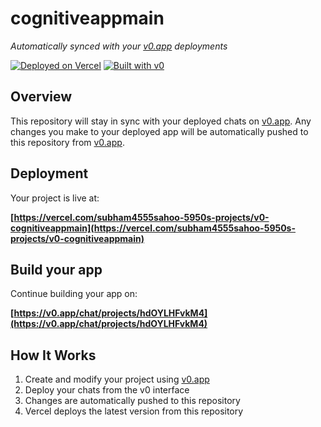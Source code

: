 # cognitiveappmain

*Automatically synced with your [v0.app](https://v0.app) deployments*

[![Deployed on Vercel](https://img.shields.io/badge/Deployed%20on-Vercel-black?style=for-the-badge&logo=vercel)](https://vercel.com/subham4555sahoo-5950s-projects/v0-cognitiveappmain)
[![Built with v0](https://img.shields.io/badge/Built%20with-v0.app-black?style=for-the-badge)](https://v0.app/chat/projects/hdOYLHFvkM4)

## Overview

This repository will stay in sync with your deployed chats on [v0.app](https://v0.app).
Any changes you make to your deployed app will be automatically pushed to this repository from [v0.app](https://v0.app).

## Deployment

Your project is live at:

**[https://vercel.com/subham4555sahoo-5950s-projects/v0-cognitiveappmain](https://vercel.com/subham4555sahoo-5950s-projects/v0-cognitiveappmain)**

## Build your app

Continue building your app on:

**[https://v0.app/chat/projects/hdOYLHFvkM4](https://v0.app/chat/projects/hdOYLHFvkM4)**

## How It Works

1. Create and modify your project using [v0.app](https://v0.app)
2. Deploy your chats from the v0 interface
3. Changes are automatically pushed to this repository
4. Vercel deploys the latest version from this repository